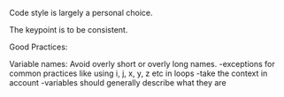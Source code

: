 

Code style is largely a personal choice.

The keypoint is to be consistent.

Good Practices:

Variable names: 
	Avoid overly short or overly long names. 
	-exceptions for common practices like using i, j, x, y, z etc in loops 
	-take the context in account
	-variables should generally describe what they are
	

